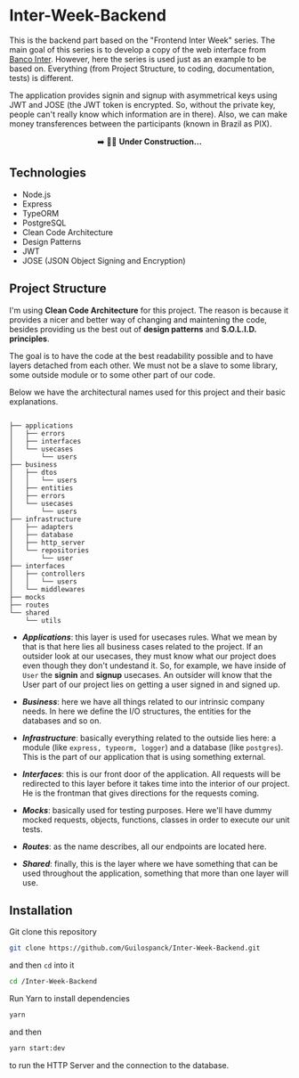 # Inter-Week-Backend
This is the backend part based on the "Frontend Inter Week" series. The main goal of this series is to develop a copy of the web interface from [Banco Inter](https://www.bancointer.com.br/). However, here the series is used just as an example to be based on. Everything (from Project Structure, to coding, documentation, tests) is different.

The application provides signin and signup with asymmetrical keys using JWT and JOSE (the JWT token is encrypted. So, without the private key, people can't really know which information are in there). Also, we can make money transferences between the participants (known in Brazil as PIX).

<p align="center">
➡️ 👷🚧 <b>Under Construction...</b>
 </p>

## Technologies
- Node.js
- Express
- TypeORM
- PostgreSQL
- Clean Code Architecture
- Design Patterns
- JWT
- JOSE (JSON Object Signing and Encryption)

## Project Structure
I'm using <b>Clean Code Architecture</b> for this project. The reason is because it provides a nicer and better way of changing and maintening the code, besides providing us the best out of <b>design patterns</b> and <b>S.O.L.I.D. principles</b>.

The goal is to have the code at the best readability possible and to have layers detached from each other. We must not be a slave to some library, some outside module or to some other part of our code.

Below we have the architectural names used for this project and their basic explanations.

```

├── applications
│   ├── errors
│   ├── interfaces
│   └── usecases
│       └── users
├── business
│   ├── dtos
│   │   └── users
│   ├── entities
│   ├── errors
│   └── usecases
│       └── users
├── infrastructure
│   ├── adapters
│   ├── database
│   ├── http_server
│   └── repositories
│       └── user
├── interfaces
│   ├── controllers
│   │   └── users
│   └── middlewares
├── mocks
├── routes
└── shared
    └── utils
```

- ***Applications***: this layer is used for usecases rules. What we mean by that is that here lies all business cases related to the project. If an outsider look at our usecases, they must know what our project does even though they don't undestand it. So, for example, we have inside of <code>User</code> the <b>signin</b> and <b>signup</b> usecases. An outsider will know that the User part of our project lies on getting a user signed in and signed up.

- ***Business***: here we have all things related to our intrinsic company needs. In here we define the I/O structures, the entities for the databases and so on.

- ***Infrastructure***: basically everything related to the outside lies here: a module (like `express, typeorm, logger`) and a database (like `postgres`). This is the part of our application that is using something external.

- ***Interfaces***: this is our front door of the application. All requests will be redirected to this layer before it takes time into the interior of our project. He is the frontman that gives directions for the requests coming.

- ***Mocks***: basically used for testing purposes. Here we'll have dummy mocked requests, objects, functions, classes in order to execute our unit tests.

- ***Routes***: as the name describes, all our endpoints are located here.

- ***Shared***: finally, this is the layer where we have something that can be used throughout the application, something that more than one layer will use.

## Installation
Git clone this repository
```bash
git clone https://github.com/Guilospanck/Inter-Week-Backend.git
```
and then <code>cd</code> into it
```bash
cd /Inter-Week-Backend
```
Run Yarn to install dependencies
```bash
yarn
```
and then 
```bash
yarn start:dev
```
to run the HTTP Server and the connection to the database.
